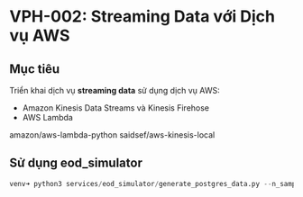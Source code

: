 # VPH-002: Streaming Data với Dịch vụ AWS

## Mục tiêu
Triển khai dịch vụ **streaming data** sử dụng dịch vụ AWS:
- Amazon Kinesis Data Streams và Kinesis Firehose
- AWS Lambda

amazon/aws-lambda-python
saidsef/aws-kinesis-local

## Sử dụng eod_simulator
```python
venv➜ python3 services/eod_simulator/generate_postgres_data.py --n_sample 10
```